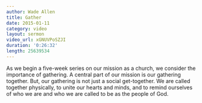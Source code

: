 ```yaml
---
author: Wade Allen
title: Gather
date: 2015-01-11
category: video
layout: sermon
video_url: xGNUVPoSZJI
duration: '0:26:32'
length: 25639534
---
```


As we begin a five-week series on our mission as a church, we consider the importance of gathering. A central part of our mission is our gathering together. But, our gathering is not just a social get-together. We are called together physically, to unite our hearts and minds, and to remind ourselves of who we are and who we are called to be as the people of God.
